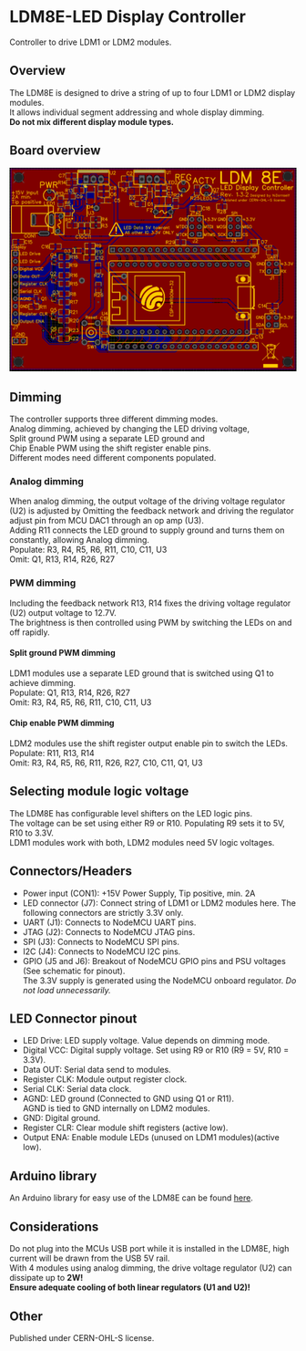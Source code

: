 # LDM8E-LED Display Controller
Controller to drive LDM1 or LDM2 modules. 

## Overview
The LDM8E is designed to drive a string of up to four LDM1 or LDM2 display modules.  
It allows individual segment addressing and whole display dimming.  
**Do not mix different display module types.**

## Board overview
![Topside of circuit board](Images/board_overview.png)

## Dimming
The controller supports three different dimming modes.  
Analog dimming, achieved by changing the LED driving voltage,  
Split ground PWM using a separate LED ground and  
Chip Enable PWM using the shift register enable pins.  
Different modes need different components populated.

### Analog dimming
When analog dimming, the output voltage of the driving voltage regulator (U2) is adjusted by
Omitting the feedback network and driving the regulator adjust pin from MCU DAC1 through an op amp (U3).  
Adding R11 connects the LED ground to supply ground and turns them on constantly, allowing Analog dimming.  
Populate: R3, R4, R5, R6, R11, C10, C11, U3  
Omit: Q1, R13, R14, R26, R27  

### PWM dimming  
Including the feedback network R13, R14 fixes the driving voltage regulator (U2) output voltage to 12.7V.  
The brightness is then controlled using PWM by switching the LEDs on and off rapidly. 

#### Split ground PWM dimming  
LDM1 modules use a separate LED ground that is switched using Q1 to achieve dimming.  
Populate: Q1, R13, R14, R26, R27  
Omit: R3, R4, R5, R6, R11, C10, C11, U3  

#### Chip enable PWM dimming  
LDM2 modules use the shift register output enable pin to switch the LEDs.  
Populate: R11, R13, R14  
Omit: R3, R4, R5, R6, R11, R26, R27, C10, C11, Q1, U3  

## Selecting module logic voltage
The LDM8E has configurable level shifters on the LED logic pins.  
The voltage can be set using either R9 or R10. Populating R9 sets it to 5V, R10 to 3.3V.  
LDM1 modules work with both, LDM2 modules need 5V logic voltages.  

## Connectors/Headers
- Power input (CON1): +15V Power Supply, Tip positive, min. 2A
- LED connector (J7): Connect string of LDM1 or LDM2 modules here.
The following connectors are strictly 3.3V only.  
- UART (J1): Connects to NodeMCU UART pins. 
- JTAG (J2): Connects to NodeMCU JTAG pins.
- SPI (J3): Connects to NodeMCU SPI pins.
- I2C (J4): Connects to NodeMCU I2C pins.
- GPIO (J5 and J6): Breakout of NodeMCU GPIO pins and PSU voltages (See schematic for pinout).  
The 3.3V supply is generated using the NodeMCU onboard regulator. *Do not load unnecessarily.*  

## LED Connector pinout
- LED Drive: LED supply voltage. Value depends on dimming mode.  
- Digital VCC: Digital supply voltage. Set using R9 or R10 (R9 = 5V, R10 = 3.3V).  
- Data OUT: Serial data send to modules.  
- Register CLK: Module output register clock.  
- Serial CLK: Serial data clock.  
- AGND: LED ground (Connected to GND using Q1 or R11).  
AGND is tied to GND internally on LDM2 modules.  
- GND: Digital ground.
- Register CLR: Clear module shift registers (active low).
- Output ENA: Enable module LEDs (unused on LDM1 modules)(active low).

## Arduino library
An Arduino library for easy use of the LDM8E can be found [here](https://github.com/ndornseif/LDM8E-Library).

## Considerations
Do not plug into the MCUs USB port while it is installed in the LDM8E, high current will be drawn from the USB 5V rail.  
With 4 modules using analog dimming, the drive voltage regulator (U2) can dissipate up to **2W!**   
**Ensure adequate cooling of both linear regulators (U1 and U2)!**  

## Other
Published under CERN-OHL-S license.  